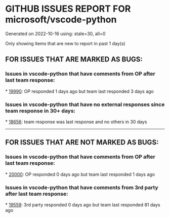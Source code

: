 
# GITHUB ISSUES REPORT FOR microsoft/vscode-python


Generated on 2022-10-16 using: stale=30, all=0


Only showing items that are new to report in past 1 day(s)


## FOR ISSUES THAT ARE MARKED AS BUGS:


### Issues in vscode-python that have comments from OP after last team response:


\* [19990](https://github.com/microsoft/vscode-python/issues/19990 "`& was unexpected at this time.`: &quot;Command Prompt&quot; terminal seems to be misidentified as PowerShell upon restore"): OP responded 1 days ago but team last responded 3 days ago

### Issues in vscode-python that have no external responses since team response in 30+ days:


\* [18656](https://github.com/microsoft/vscode-python/issues/18656 "Pytest discovery stuck in Output panel"): team response was last response and no others in 30 days

---

## FOR ISSUES THAT ARE NOT MARKED AS BUGS:


### Issues in vscode-python that have comments from OP after last team response:


\* [20000](https://github.com/microsoft/vscode-python/issues/20000 "Does not see &quot;hard refreshing&quot; button"): OP responded 0 days ago but team last responded 1 days ago

### Issues in vscode-python that have comments from 3rd party after last team response:


\* [19559](https://github.com/microsoft/vscode-python/issues/19559 "Bring back Python 3.6 debugging support by breaking debugging out into its own extension"): 3rd party responded 0 days ago but team last responded 81 days ago
